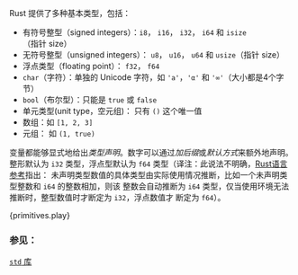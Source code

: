 Rust 提供了多种基本类型，包括：

* 有符号整型（signed integers）：`i8`， `i16`， `i32`， `i64` 和 `isize`（指针 size）
* 无符号整型（unsigned integers）： `u8`， `u16`， `u64` 和 `usize`（指针 size）
* 浮点类型（floating point）： `f32`， `f64`
* `char`（字符）：单独的 Unicode 字符，如 `'a'`，`'α'` 和 `'∞'`（大小都是4个字节）
* `bool`（布尔型）：只能是 `true` 或 `false`
* 单元类型(unit type，空元组)： 只有 `()` 这个唯一值
* 数组：如 `[1, 2, 3]`
* 元组： 如 `(1, true)`

变量都能够显式地给出*类型声明*。数字可以通过*加后缀*或*默认方式*来额外地声明。整形默认为
`i32` 类型，浮点型默认为 `f64` 类型（译注：此说法不明确，[Rust语言参考][reference]指出：
未声明类型数值的具体类型由实际使用情况推断，比如一个未声明类型整数和 `i64` 的整数相加，则该
整数会自动推断为 `i64` 类型，仅当使用环境无法推断时，整型数值时才断定为 `i32`，浮点数值才
断定为 `f64`）。

{primitives.play}

### 参见：

[`std` 库][std]

[std]: http://doc.rust-lang.org/std/
[reference]: http://doc.rust-lang.org/reference.html#number-literals
